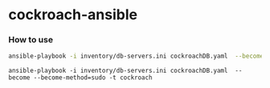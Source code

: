 # cockroach-ansible

### How to use

```bash
ansible-playbook -i inventory/db-servers.ini cockroachDB.yaml  --become --become-method=sudo -t preinstall
```

```
ansible-playbook -i inventory/db-servers.ini cockroachDB.yaml  --become --become-method=sudo -t cockroach
```